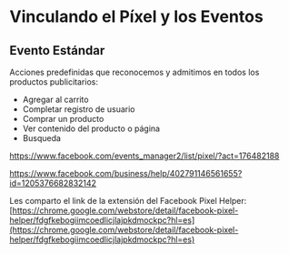 # Vinculando el Píxel y los Eventos

## Evento Estándar
Acciones predefinidas que reconocemos y admitimos en todos los productos publicitarios:
- Agregar al carrito
- Completar registro de usuario
- Comprar un producto
- Ver contenido del producto o página
- Busqueda

https://www.facebook.com/events_manager2/list/pixel/?act=176482188


https://www.facebook.com/business/help/402791146561655?id=1205376682832142

Les comparto el link de la extensión del Facebook Pixel Helper: [https://chrome.google.com/webstore/detail/facebook-pixel-helper/fdgfkebogiimcoedlicjlajpkdmockpc?hl=es](https://chrome.google.com/webstore/detail/facebook-pixel-helper/fdgfkebogiimcoedlicjlajpkdmockpc?hl=es)